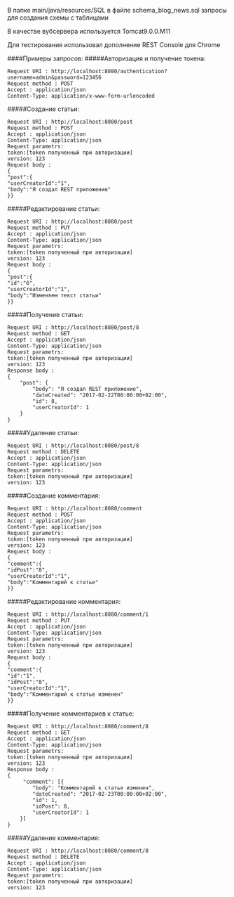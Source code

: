 В папке main/java/resources/SQL в файле schema_blog_news.sql запросы для создания схемы с таблицами

В качестве вубсервера используется Tomcat9.0.0.M11

Для тестирования использовал дополнение REST Console для Chrome

####Примеры запросов:
#####Авторизация и получение токена:
```
Request URI : http://localhost:8080/authentication?username=admin&password=123456
Request method : POST
Accept : application/json
Content-Type: application/x-www-form-urlencoded
```


#####Создание статьи:
```
Request URI : http://localhost:8080/post
Request method : POST
Accept : application/json
Content-Type: application/json
Request parametrs:
token:[token полученный при авторизации]
version: 123
Request body : 
{
"post":{
"userCreatorId":"1",
"body":"Я создал REST приложение"
}}
```
#####Редактирование статьи:
```
Request URI : http://localhost:8080/post
Request method : PUT
Accept : application/json
Content-Type: application/json
Request parametrs:
token:[token полученный при авторизации]
version: 123
Request body : 
{
"post":{
"id":"6",
"userCreatorId":"1",
"body":"Изменяем текст статьи"
}}
```
#####Получение статьи:
```
Request URI : http://localhost:8080/post/8
Request method : GET
Accept : application/json
Content-Type: application/json
Request parametrs:
token:[token полученный при авторизации]
version: 123
Response body : 
{
    "post": {
        "body": "Я создал REST приложение",
        "dateCreated": "2017-02-22T00:00:00+02:00",
        "id": 8,
        "userCreatorId": 1
    }
}
```
#####Удаление статьи:
```
Request URI : http://localhost:8080/post/8
Request method : DELETE
Accept : application/json
Content-Type: application/json
Request parametrs:
token:[token полученный при авторизации]
version: 123
```

#####Создание комментария:
```
Request URI : http://localhost:8080/comment
Request method : POST
Accept : application/json
Content-Type: application/json
Request parametrs:
token:[token полученный при авторизации]
version: 123
Request body : 
{
"comment":{
"idPost":"8",
"userCreatorId":"1",
"body":"Комментарий к статье"
}}
```
#####Редактирование комментария:
```
Request URI : http://localhost:8080/comment/1
Request method : PUT
Accept : application/json
Content-Type: application/json
Request parametrs:
token:[token полученный при авторизации]
version: 123
Request body : 
{
"comment":{
"id":"1",
"idPost":"8",
"userCreatorId":"1",
"body":"Комментарий к статье изменен"
}}
```
#####Получение комментариев к статье:
```
Request URI : http://localhost:8080/comment/8
Request method : GET
Accept : application/json
Content-Type: application/json
Request parametrs:
token:[token полученный при авторизации]
version: 123
Response body : 
{
     "comment": [{
        "body": "Комментарий к статье изменен",
        "dateCreated": "2017-02-23T00:00:00+02:00",
        "id": 1,
        "idPost": 8,
        "userCreatorId": 1
    }]
}
```
#####Удаление комментария:
```
Request URI : http://localhost:8080/comment/8
Request method : DELETE
Accept : application/json
Content-Type: application/json
Request parametrs:
token:[token полученный при авторизации]
version: 123
```

